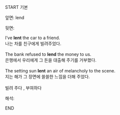 START
기본

앞면:
lend


뒷면:
<div>I’ve <b>lent</b> the car to a friend. </div><div>나는 차를 친구에게 빌려주었다.</div><div><br></div><div><div>The bank refused to <b>lend</b> the money to us. </div><div>은행에서 우리에게 그 돈을 대출해 주기를 거부했다.</div></div><div><br></div><div><div>The setting sun <b>lent</b> an air of melancholy to the scene. </div><div>지는 해가 그 장면에 쓸쓸한 느낌을 더해 주었다.</div></div><div><br></div><div>빌려 주다 , 부여하다</div>


해석:
<!--ID: 1746614454193-->
END